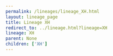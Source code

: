 ```yaml
---
permalink: /lineages/lineage_XH.html
layout: lineage_page
title: Lineage XH
redirect_to: ../lineage.html?lineage=XH
lineage: XH
parent: None
children: ['XH']
---
```

